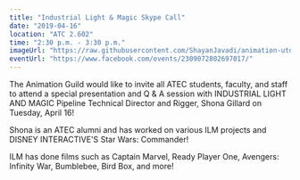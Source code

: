 ```yaml
---
title: "Industrial Light & Magic Skype Call"
date: "2019-04-16"
location: "ATC 2.602"
time: "2:30 p.m. - 3:30 p.m."
imageUrl: "https://raw.githubusercontent.com/ShayanJavadi/animation-utd/master/assets/images/events/ilmSkype.png"
eventUrl: "https://www.facebook.com/events/2309072802697017/"
---
```

The Animation Guild would like to invite all ATEC students, faculty, and staff to attend a special presentation and Q & A session with INDUSTRIAL LIGHT AND MAGIC Pipeline Technical Director and Rigger, Shona Gillard on Tuesday, April 16!

Shona is an ATEC alumni and has worked on various ILM projects and DISNEY INTERACTIVE'S Star Wars: Commander!

ILM has done films such as Captain Marvel,  Ready Player One, Avengers: Infinity War, Bumblebee, Bird Box, and more!
